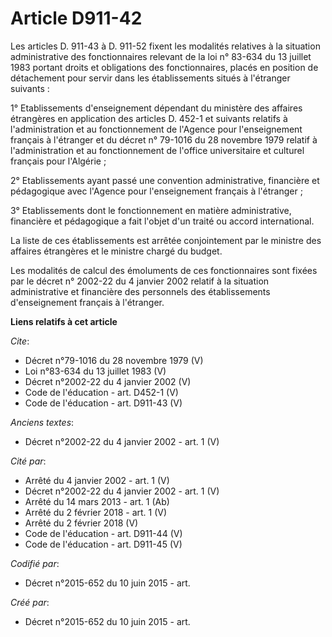 # Article D911-42

Les articles D. 911-43 à D. 911-52 fixent les modalités relatives à la situation administrative des fonctionnaires relevant
de la loi n° 83-634 du 13 juillet 1983 portant droits et obligations des fonctionnaires, placés en position de détachement
pour servir dans les établissements situés à l'étranger suivants : 

1° Etablissements d'enseignement dépendant du ministère des affaires étrangères en application des articles D. 452-1 et
suivants relatifs à l'administration et au fonctionnement de l'Agence pour l'enseignement français à l'étranger et du décret
n° 79-1016 du 28 novembre 1979 relatif à l'administration et au fonctionnement de l'office universitaire et culturel français
pour l'Algérie ; 

2° Etablissements ayant passé une convention administrative, financière et pédagogique avec l'Agence pour l'enseignement
français à l'étranger ; 

3° Etablissements dont le fonctionnement en matière administrative, financière et pédagogique a fait l'objet d'un traité ou
accord international. 

La liste de ces établissements est arrêtée conjointement par le ministre des affaires étrangères et le ministre chargé du
budget. 

Les modalités de calcul des émoluments de ces fonctionnaires sont fixées par le décret n° 2002-22 du 4 janvier 2002 relatif à
la situation administrative et financière des personnels des établissements d'enseignement français à l'étranger.

**Liens relatifs à cet article**

_Cite_:

  - Décret  n°79-1016 du 28 novembre 1979 (V)
  - Loi n°83-634 du 13 juillet 1983 (V)
  - Décret n°2002-22 du 4 janvier 2002 (V)
  - Code de l'éducation - art. D452-1 (V)
  - Code de l'éducation - art. D911-43 (V)

_Anciens textes_:

  - Décret n°2002-22 du 4 janvier 2002 - art. 1 (V)

_Cité par_:

  - Arrêté du 4 janvier 2002 - art. 1 (V)
  - Décret n°2002-22 du 4 janvier 2002 - art. 1 (V)
  - Arrêté du 14 mars 2013 - art. 1 (Ab)
  - Arrêté du 2 février 2018 - art. 1 (V)
  - Arrêté du 2 février 2018 (V)
  - Code de l'éducation - art. D911-44 (V)
  - Code de l'éducation - art. D911-45 (V)

_Codifié par_:

  - Décret n°2015-652 du 10 juin 2015 - art.

_Créé par_:

  - Décret n°2015-652 du 10 juin 2015 - art.
